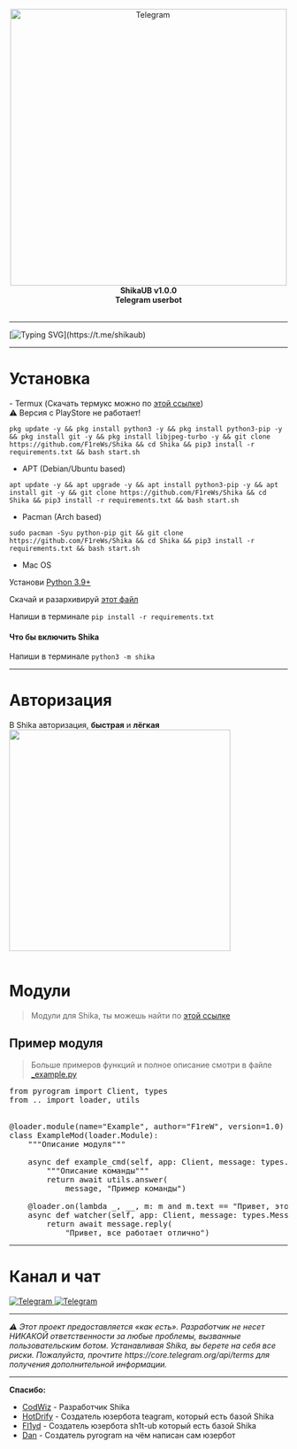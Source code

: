 <p align="center">
    </a>
    <img alt="Telegram" width="500px" src="https://api.f1rew.me/file/shika_logo.jpg">
    <br>
    <b>ShikaUB v1.0.0</b>
    <br>
    <b>Telegram userbot</b>
<br><br>

</p>
<hr>

[![Typing SVG](https://readme-typing-svg.herokuapp.com?color=%2336BCF7&lines=The+best+telegram+userbot.)](https://t.me/shikaub)
<hr>

<h1>Установка</h1>
- Termux (Скачать термукс можно по <a href="https://f-droid.org/repo/com.termux_118.apk">этой ссылке</a>)<br>⚠️ Версия с PlayStore не работает!

```
pkg update -y && pkg install python3 -y && pkg install python3-pip -y && pkg install git -y && pkg install libjpeg-turbo -y && git clone https://github.com/F1reWs/Shika && cd Shika && pip3 install -r requirements.txt && bash start.sh
```

- APT (Debian/Ubuntu based)

```
apt update -y && apt upgrade -y && apt install python3-pip -y && apt install git -y && git clone https://github.com/F1reWs/Shika && cd Shika && pip3 install -r requirements.txt && bash start.sh
```

- Pacman (Arch based)

```
sudo pacman -Syu python-pip git && git clone https://github.com/F1reWs/Shika && cd Shika && pip3 install -r requirements.txt && bash start.sh
```


- Mac OS

Установи <a href="https://www.python.org/downloads/">Python 3.9+</a>

Скачай и разархивируй <a href="https://github.com/F1reWs/Shika/archive/refs/heads/main.zip">этот файл</a>

Напиши в терминале `pip install -r requirements.txt`

<h4>Что бы включить Shika</h3>

Напиши в терминале `python3 -m shika`
<hr>

<h1>Авторизация</h1>
В Shika авторизация, <b>быстрая</b> и <b>лёгкая</b>
<table>
   <img src="https://api.f1rew.me/file/shika_install.gif" height="400" align="middle">
</table>

<h1>Модули</h1>

> Модули для Shika, ты можешь найти по <a href="https://t.me/shika_chat/12">этой ссылке</a>

<h2>Пример модуля</h2>

> Больше примеров функций и полное описание смотри в файле <a href="./shika/modules/_example.py">_example.py</a>

<pre lang="python">
from pyrogram import Client, types
from .. import loader, utils


@loader.module(name="Example", author="F1reW", version=1.0)
class ExampleMod(loader.Module):
    """Описание модуля"""

    async def example_cmd(self, app: Client, message: types.Message):
        """Описание команды"""
        return await utils.answer(
            message, "Пример команды")

    @loader.on(lambda _, __, m: m and m.text == "Привет, это проверка вотчера")
    async def watcher(self, app: Client, message: types.Message):
        return await message.reply(
            "Привет, все работает отлично")
</pre>

<hr>
<h1>Канал и чат</h1>
<a href="https://t.me/shikaub">
<img alt="Telegram" src="https://img.shields.io/badge/Telegram_Channel-0a0a0a?style=for-the-badge&logo=telegram">
</a>
<a href="https://t.me/shika_chat">
<img alt="Telegram" src="https://img.shields.io/badge/Telegram_Chat-0a0a0a?style=for-the-badge&logo=telegram">
</a>
<br>
<hr>
<i>⚠️ Этот проект предоставляется «как есть». Разработчик не несет НИКАКОЙ ответственности за любые проблемы, вызванные пользовательским ботом. Устанавливая Shika, вы берете на себя все риски. Пожалуйста, прочтите https://core.telegram.org/api/terms для получения дополнительной информации.</i>
<br>
<hr> 
<b>Спасибо:</b>

<ul>
    <li><a href="https://github.com/Codwizer">CodWiz</a> - Разработчик Shika</li>
    <li><a href="https://t.me/y9hotdrify">HotDrify</a> - Создатель юзербота teagram, который есть базой Shika</li>
    <li><a href="https://t.me/Fl1yd">Fl1yd</a> - Создатель юзербота sh1t-ub который есть базой Shika</li>
    <li><a href="https://github.com/delivrance">Dan</a> - Создатель pyrogram на чём написан сам юзербот</li>
</ul>
